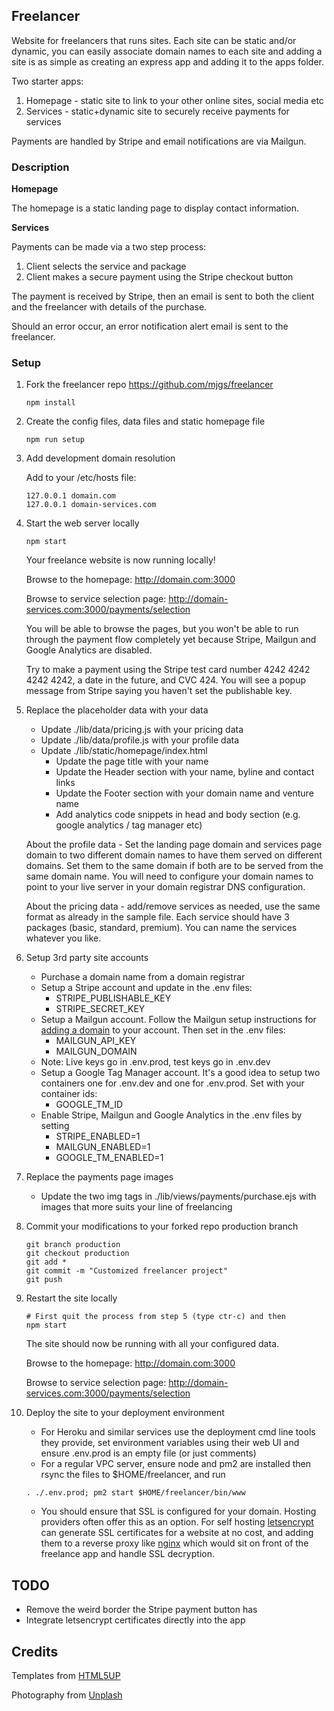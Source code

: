 ## Freelancer

Website for freelancers that runs sites. Each site can be static and/or dynamic, you can easily associate domain names to each site and adding a site is as simple as creating an express app and adding it to the apps folder.

Two starter apps:

1. Homepage - static site to link to your other online sites, social media etc
2. Services - static+dynamic site to securely receive payments for services

Payments are handled by Stripe and email notifications are via Mailgun.

### Description

**Homepage** 

The homepage is a static landing page to display contact information.

**Services**

Payments can be made via a two step process:

1. Client selects the service and package
2. Client makes a secure payment using the Stripe checkout button

The payment is received by Stripe, then an email is sent to both the client and the freelancer with details of the purchase.

Should an error occur, an error notification alert email is sent to the freelancer.

### Setup

1. Fork the freelancer repo https://github.com/mjgs/freelancer

    ```
    npm install
    ```

2. Create the config files, data files and static homepage file

    ```
    npm run setup
    ```

3. Add development domain resolution 

    Add to your /etc/hosts file:

    ```
    127.0.0.1 domain.com
    127.0.0.1 domain-services.com
    ```
    
4. Start the web server locally

    ```
    npm start
    ```
    Your freelance website is now running locally!

    Browse to the homepage: http://domain.com:3000
    
    Browse to service selection page: http://domain-services.com:3000/payments/selection

    You will be able to browse the pages, but you won't be able to run through the payment flow completely yet because Stripe, Mailgun and Google Analytics are disabled.

    Try to make a payment using the Stripe test card number 4242 4242 4242 4242, a date in the future, and CVC 424. You will see a popup message from Stripe saying you haven't set the publishable key.

5. Replace the placeholder data with your data

    - Update ./lib/data/pricing.js with your pricing data
    - Update ./lib/data/profile.js with your profile data
    - Update ./lib/static/homepage/index.html
        - Update the page title with your name
        - Update the Header section with your name, byline and contact links
        - Update the Footer section with your domain name and venture name
        - Add analytics code snippets in head and body section (e.g. google analytics / tag manager etc)

    About the profile data - Set the landing page domain and services page domain to two different domain names to have them served on different domains. Set them to the same domain if both are to be served from the same domain name. You will need to configure your domain names to point to your live server in your domain registrar DNS configuration.

    About the pricing data - add/remove services as needed, use the same format as already in the sample file. Each service should have 3 packages (basic, standard, premium). You can name the services whatever you like.

6. Setup 3rd party site accounts

    - Purchase a domain name from a domain registrar
    - Setup a Stripe account and update in the .env files:
        - STRIPE_PUBLISHABLE_KEY
        - STRIPE_SECRET_KEY
    - Setup a Mailgun account. Follow the Mailgun setup instructions for [adding a domain](https://documentation.mailgun.com/en/latest/user_manual.html#verifying-your-domain) to your account. Then set in the .env files:
        - MAILGUN_API_KEY
        - MAILGUN_DOMAIN
    - Note: Live keys go in .env.prod, test keys go in .env.dev
    - Setup a Google Tag Manager account. It's a good idea to setup two containers one for .env.dev and one for .env.prod. Set with your container ids:
        - GOOGLE_TM_ID
    - Enable Stripe, Mailgun and Google Analytics in the .env files by setting
        - STRIPE_ENABLED=1
        - MAILGUN_ENABLED=1
        - GOOGLE_TM_ENABLED=1

7. Replace the payments page images

    - Update the two img tags in ./lib/views/payments/purchase.ejs with images that more suits your line of freelancing

8. Commit your modifications to your forked repo production branch

    ```
    git branch production
    git checkout production
    git add * 
    git commit -m "Customized freelancer project"
    git push
    ```

9. Restart the site locally

    ```
    # First quit the process from step 5 (type ctr-c) and then
    npm start
    ```
    The site should now be running with all your configured data.

    Browse to the homepage: http://domain.com:3000
    
    Browse to service selection page: http://domain-services.com:3000/payments/selection

10. Deploy the site to your deployment environment

    - For Heroku and similar services use the deployment cmd line tools they provide, set environment variables using their web UI and ensure .env.prod is an empty file (or just comments)
    - For a regular VPC server, ensure node and pm2 are installed then rsync the files to $HOME/freelancer, and run
    ```
    . ./.env.prod; pm2 start $HOME/freelancer/bin/www
    ```
    - You should ensure that SSL is configured for your domain. Hosting providers often offer this as an option. For self hosting [letsencrypt](https://letsencrypt.org/) can generate SSL certificates for a website at no cost, and adding them to a reverse proxy like [nginx](https://www.nginx.com/resources/wiki/) which would sit on front of the freelance app and handle SSL decryption.

## TODO

- Remove the weird border the Stripe payment button has
- Integrate letsencrypt certificates directly into the app

## Credits

Templates from [HTML5UP](http://html5up.net)

Photography from [Unplash](https://unsplash.com/)
